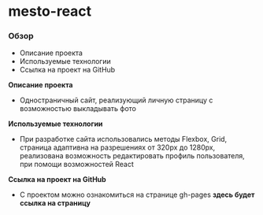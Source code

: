 # mesto-react

### Обзор

* Описание проекта
* Используемые технологии
* Ссылка на проект на GitHub

**Описание проекта**

* Одностраничный сайт, реализующий личную страницу с возможностью выкладывать фото

**Используемые технологии**

* При разработке сайта использовались методы Flexbox, Grid, страница адаптивна на разрешениях от 320px до 1280px, реализована возможность редактировать профиль пользователя, при помощи возможностей React

**Ссылка на проект на GitHub**

* С проектом можно ознакомиться на странице gh-pages **здесь будет ссылка на страницу**